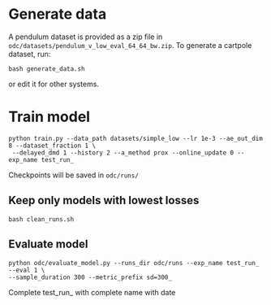 # Generate data
A pendulum dataset is provided as a zip file in ``odc/datasets/pendulum_v_low_eval_64_64_bw.zip``. 
To generate a cartpole dataset, run:
````
bash generate_data.sh
````
or edit it for other systems.

# Train model
````
python train.py --data_path datasets/simple_low --lr 1e-3 --ae_out_dim 8 --dataset_fraction 1 \
 --delayed_dmd 1 --history 2 --a_method prox --online_update 0 --exp_name test_run_
````
Checkpoints will be saved in ``odc/runs/``

## Keep only models with lowest losses
````
bash clean_runs.sh
````

## Evaluate model
````
python odc/evaluate_model.py --runs_dir odc/runs --exp_name test_run_ --eval 1 \ 
--sample_duration 300 --metric_prefix sd=300_
````
Complete test_run_ with complete name with date
